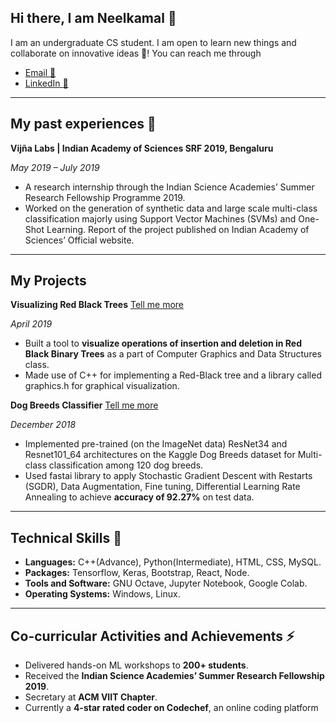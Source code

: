 ## Hi there, I am Neelkamal 👋

I am an undergraduate CS student. I am open to learn new things and collaborate on innovative ideas 👯!
You can reach me through
* [Email 📧](mailto:neelkamal.17u131@viit.ac.in)
* [LinkedIn 📮](https://www.linkedin.com/in/neelkamal-bharati-702147157/)

----------------
## My past experiences 🔭
**Vijña Labs | Indian Academy of Sciences SRF 2019, Bengaluru**

*May 2019 – July 2019*
* A research internship through the Indian Science Academies’ Summer Research Fellowship Programme 2019.
* Worked on the generation of synthetic data and large scale multi-class classification majorly using Support Vector Machines (SVMs) and One-Shot Learning. Report of the project published on Indian Academy of Sciences’ Official website. 
-------------------------
## My Projects
**Visualizing Red Black Trees** [ Tell me more ](https://github.com/neelkamalsb/SDproject)

*April 2019*
* Built a tool to **visualize operations of insertion and deletion in Red Black Binary Trees** as a part of Computer Graphics and Data Structures class.
* Made use of C++ for implementing a Red-Black tree and a library called graphics.h for graphical visualization.

**Dog Breeds Classifier** [ Tell me more ](https://github.com/neelkamalsb/DeepLearningWithFastai)

*December 2018*
* Implemented pre-trained (on the ImageNet data) ResNet34 and Resnet101_64 architectures on the Kaggle Dog Breeds dataset for Multi-class classification among 120 dog breeds.
* Used fastai library to apply Stochastic Gradient Descent with Restarts (SGDR), Data Augmentation, Fine tuning, Differential Learning Rate Annealing to achieve **accuracy of 92.27%** on test data.

---------------------
## Technical Skills 🌱
* **Languages:** C++(Advance), Python(Intermediate), HTML, CSS, MySQL.
* **Packages:** Tensorflow, Keras, Bootstrap, React, Node.
* **Tools and Software:** GNU Octave, Jupyter Notebook, Google Colab.
* **Operating Systems:** Windows, Linux.
----------------------

## Co-curricular Activities and Achievements ⚡
* Delivered hands-on ML workshops to **200+ students**.
* Received the **Indian Science Academies’ Summer Research Fellowship 2019**.
* Secretary at **ACM VIIT Chapter**.
* Currently a **4-star rated coder on Codechef**, an online coding platform
<!--
**neelkamalsb/neelkamalsb** is a ✨ _special_ ✨ repository because its `README.md` (this file) appears on your GitHub profile.

Here are some ideas to get you started:

- 🔭 I’m currently working on ...
- 🌱 I’m currently learning ...
- 👯 I’m looking to collaborate on ...
- 🤔 I’m looking for help with ...
- 💬 Ask me about ...
- 📫 How to reach me: ...
- 😄 Pronouns: ...
- ⚡ Fun fact: ...
-->
